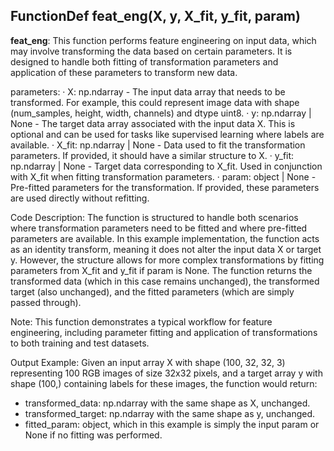 ## FunctionDef feat_eng(X, y, X_fit, y_fit, param)
**feat_eng**: This function performs feature engineering on input data, which may involve transforming the data based on certain parameters. It is designed to handle both fitting of transformation parameters and application of these parameters to transform new data.

parameters:
· X: np.ndarray - The input data array that needs to be transformed. For example, this could represent image data with shape (num_samples, height, width, channels) and dtype uint8.
· y: np.ndarray | None - The target data array associated with the input data X. This is optional and can be used for tasks like supervised learning where labels are available.
· X_fit: np.ndarray | None - Data used to fit the transformation parameters. If provided, it should have a similar structure to X.
· y_fit: np.ndarray | None - Target data corresponding to X_fit. Used in conjunction with X_fit when fitting transformation parameters.
· param: object | None - Pre-fitted parameters for the transformation. If provided, these parameters are used directly without refitting.

Code Description: The function is structured to handle both scenarios where transformation parameters need to be fitted and where pre-fitted parameters are available. In this example implementation, the function acts as an identity transform, meaning it does not alter the input data X or target y. However, the structure allows for more complex transformations by fitting parameters from X_fit and y_fit if param is None. The function returns the transformed data (which in this case remains unchanged), the transformed target (also unchanged), and the fitted parameters (which are simply passed through).

Note: This function demonstrates a typical workflow for feature engineering, including parameter fitting and application of transformations to both training and test datasets.

Output Example: Given an input array X with shape (100, 32, 32, 3) representing 100 RGB images of size 32x32 pixels, and a target array y with shape (100,) containing labels for these images, the function would return:
- transformed_data: np.ndarray with the same shape as X, unchanged.
- transformed_target: np.ndarray with the same shape as y, unchanged.
- fitted_param: object, which in this example is simply the input param or None if no fitting was performed.

